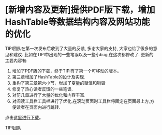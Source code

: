 # [新增内容及更新]提供PDF版下载，增加HashTable等数据结构内容及网站功能的优化

TIPI团队在第一次发布后收到了大量的反馈, 多谢大家的支持, 大家也给了很多的意见和建议.
比如在TIPI中出现的一些笔误以及一些小bug,在这次都修改了. 更新的主要内容有:

1. 增加了PDF版的下载，终于TIPI有了第一个可移动的版本。
1. 第三章增加了HashTable的设计及实现.
1. 重构了第三章第六小节，增加了变量的赋值和销毁
1. 修复了热心读者反馈的一些笔误.
1. 对前几章进行了大量的优化和内容丰富.
1. 对阅读工具栏工具栏进行了优化,在滚动页面时工具栏将固定在页面最上方,方便读者在页面内进行跳转.

点击[这里进行下载](http://www.php-internal.com/downloads/)。

TIPI团队
